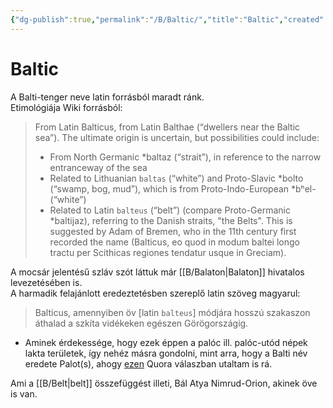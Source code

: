 ```yaml
---
{"dg-publish":true,"permalink":"/B/Baltic/","title":"Baltic","created":"2023-11-29T01:35","updated":"2024-10-23T20:16"}
---
```



# Baltic

A Balti-tenger neve latin forrásból maradt ránk.  
Etimológiája Wiki forrásból:  
> From Latin Balticus, from Latin Balthae (“dwellers near the Baltic sea”). The ultimate origin is uncertain, but possibilities could include:  
> - From North Germanic \*baltaz (“strait”), in reference to the narrow entranceway of the sea
> - Related to Lithuanian `baltas` (“white”) and Proto-Slavic \*bolto (“swamp, bog, mud”), which is from Proto-Indo-European \*bʰel- (“white”)
> - Related to Latin `balteus` (“belt”) (compare Proto-Germanic \*baltijaz), referring to the Danish straits, "the Belts". This is suggested by Adam of Bremen, who in the 11th century first recorded the name (Balticus, eo quod in modum baltei longo tractu per Scithicas regiones tendatur usque in Greciam).  

A mocsár jelentésű szláv szót láttuk már [[B/Balaton\|Balaton]] hivatalos levezetésében is.  
A harmadik felajánlott eredeztetésben szereplő latin szöveg magyarul:  
> Balticus, amennyiben öv \[latin `balteus`\] módjára hosszú szakaszon áthalad a szkíta vidékeken egészen Görögországig.  
- Aminek érdekessége, hogy ezek éppen a palóc ill. palóc-utód népek lakta területek, így nehéz másra gondolni, mint arra, hogy a Balti név eredete Palot(s), ahogy [ezen](https://qr.ae/pK5FqV) Quora válaszban utaltam is rá.

Ami a [[B/Belt\|belt]] összefüggést illeti, Bál Atya Nimrud-Orion, akinek öve is van.  